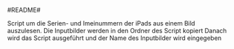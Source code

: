 
#README#

Script um die Serien- und Imeinummern der iPads aus einem Bild auszulesen.
Die Inputbilder werden in den Ordner des Script kopiert
Danach wird das Script ausgeführt und der Name des Inputbilder wird eingegeben

